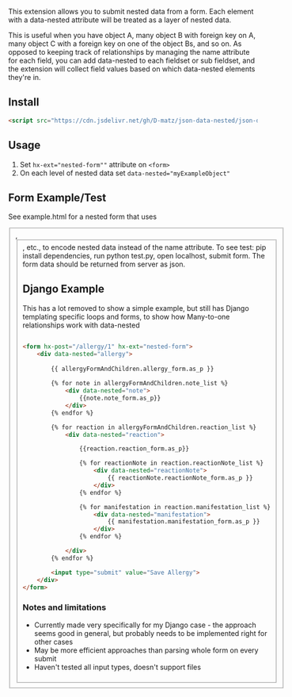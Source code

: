 This extension allows you to submit nested data from a form. Each element with a data-nested attribute will be treated as a layer of nested data.

This is useful when you have object A, many object B with foreign key on A, many object C with a foreign key on one of the object Bs, and so on. As opposed to keeping track of relationships by managing the name attribute for each field, you can add data-nested to each fieldset or sub fieldset, and the extension will collect field values based on which data-nested elements they're in.

## Install

```html
<script src="https://cdn.jsdelivr.net/gh/D-matz/json-data-nested/json-data-nested.js"></script>
```

## Usage

1. Set `hx-ext="nested-form""` attribute on `<form>`
2. On each level of nested data set `data-nested="myExampleObject"`

## Form Example/Test

See example.html for a nested form that uses <fieldset data-nested="allergy">, <fieldset data-nested="reaction">, etc., to encode nested data instead of the name attribute. To see test: pip install dependencies, run python test.py, open localhost, submit form. The form data should be returned from server as json.

## Django Example

This has a lot removed to show a simple example, but still has Django templating specific loops and forms, to show how Many-to-one relationships work with data-nested

```html

<form hx-post="/allergy/1" hx-ext="nested-form">
    <div data-nested="allergy">
        
        {{ allergyFormAndChildren.allergy_form.as_p }}
 
        {% for note in allergyFormAndChildren.note_list %}
            <div data-nested="note">
                {{note.note_form.as_p}}
            </div>
        {% endfor %}

        {% for reaction in allergyFormAndChildren.reaction_list %}
            <div data-nested="reaction">

                {{reaction.reaction_form.as_p}}

                {% for reactionNote in reaction.reactionNote_list %}
                    <div data-nested="reactionNote">
                        {{ reactionNote.reactionNote_form.as_p }}
                    </div>
                {% endfor %}

                {% for manifestation in reaction.manifestation_list %}
                    <div data-nested="manifestation">
                        {{ manifestation.manifestation_form.as_p }}
                    </div>
                {% endfor %}

            </div>
        {% endfor %} 

        <input type="submit" value="Save Allergy">
    </div>
</form>

```

### Notes and limitations

* Currently made very specifically for my Django case - the approach seems good in general, but probably needs to be implemented right for other cases
* May be more efficient approaches than parsing whole form on every submit
* Haven't tested all input types, doesn't support files